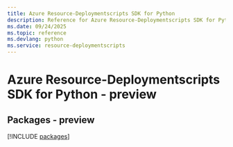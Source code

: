 ```yaml
---
title: Azure Resource-Deploymentscripts SDK for Python
description: Reference for Azure Resource-Deploymentscripts SDK for Python
ms.date: 09/24/2025
ms.topic: reference
ms.devlang: python
ms.service: resource-deploymentscripts
---
```

# Azure Resource-Deploymentscripts SDK for Python - preview
## Packages - preview
[!INCLUDE [packages](resource-deploymentscripts-index.md)]